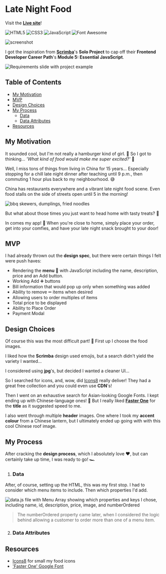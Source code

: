 # Late Night Food

Visit the **[Live site]()**!

<p>
   <img src="https://img.shields.io/badge/HTML5-E34F26.svg?style=for-the-badge&logo=HTML5&logoColor=white" title="HTML5" alt="HTML5">
   <img src="https://img.shields.io/badge/CSS3-1572B6.svg?style=for-the-badge&logo=CSS3&logoColor=white" title="CSS3" alt="CSS3">
   <img src="https://img.shields.io/badge/JavaScript-F7DF1E.svg?style=for-the-badge&logo=JavaScript&logoColor=black" title="JavaScript" alt="JavaScript">
   <img src="https://img.shields.io/badge/Font%20Awesome-528DD7.svg?style=for-the-badge&logo=Font-Awesome&logoColor=white" title="Font Awesome" alt="Font Awesome">
</p>

![screenshot]()

I got the inspiration from **[Scrimba](https://scrimba.com/)**'s **Solo Project** to cap off their **Frontend Developer Career Path**'s **Module 5: Essential JavaScript**.

![Requirements slide with project example]()

## Table of Contents

- [My Motivation]()
- [MVP]()
- [Design Choices]()
- [My Process]()
  - [Data]()
  - [Data Attributes]()
- [Resources]()

## My Motivation

It sounded cool, but I'm not really a hamburger kind of girl. 🍔 So I got to thinking... _'What kind of food would make me super excited?'_ 🤔

Well, I miss tons of things from living in China for 15 years... Especially stopping for a chill late night dinner after teaching until 9 p.m., then commuting 1 hour plus back to my neighbourhood. 😅

China has restaurants everywhere and a vibrant late night food scene. Even food stalls on the side of streets open until 5 in the morning!

![bbq skewers, dumplings, fried noodles]()

But what about those times you just want to head home with tasty treats? 🥡

In comes my app! 📱 When you're close to home, simply place your order, get into your comfies, and have your late night snack brought to your door!

## MVP

I had already thrown out the **design spec**, but there were certain things I felt were push haves:

- Rendering the **menu** 🍜 with JavaScript including the name, description, price and an Add button.
- Working Add ➕ buttons
- Bill information that would pop up only when something was added
- Ability to remove ➖ items when desired
- Allowing users to order multiples of items
- Total price to be displayed
- Ability to Place Order
- Payment Modal

## Design Choices

Of course this was the most difficult part! 🤣 First up I choose the food images.

I liked how the **Scrimba** design used emojis, but a search didn't yield the variety I wanted...

I considered using **jpg**'s, but decided I wanted a cleaner UI...

So I searched for icons, and, wow, did [Icons8](https://icons8.com/) really deliver! They had a great free collection and you could even use **CDN**'s!

Then I went on an exhaustive search for Asian-looking Google Fonts. I kept ending up with Chinese-language ones! 🤣 But I really liked **[Faster One](https://fonts.google.com/specimen/Faster+One?query=faster+one)** for the **title** as it suggested speed to me.

I also went through multiple **header** images. One where I took my **accent colour** from a Chinese lantern, but I ultimately ended up going with with this cool Chinese roof image.

## My Process

After cracking the **design process**, which I absolutely love ❤️, but can certainly take up time, I was ready to go! 🏎️

1. ### Data

After, of course, setting up the HTML, this was my first stop. I had to consider which menu items to include. Then which properties I'd add.

![data.js file with Menu Array showing which properties and keys I chose, including name, id, description, price, image, and numberOrdered]()

> The numberOrdered property came later, when I considered the logic behind allowing a customer to order more than one of a menu item.

2. ### Data Attributes

## Resources

- [Icons8](https://icons8.com/) for small my food icons
- ['Faster One' Google Font](https://fonts.google.com/specimen/Faster+One?query=faster+one)
